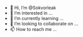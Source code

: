 - 👋 Hi, I’m @Sokvorleak
- 👀 I’m interested in ...
- 🌱 I’m currently learning ...
- 💞️ I’m looking to collaborate on ...
- 📫 How to reach me ...

<!---
Sokvorleak/Sokvorleak is a ✨ special ✨ repository because its `README.md` (this file) appears on your GitHub profile.
You can click the Preview link to take a look at your changes.
--->
